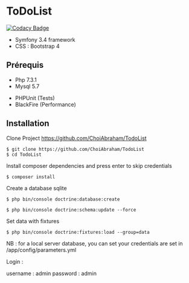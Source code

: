 ToDoList
========

[![Codacy Badge](https://app.codacy.com/project/badge/Grade/6504c99c00c04146b09cc3d6a9b13117)](https://www.codacy.com/manual/choi.abri/TodoList_2?utm_source=github.com&amp;utm_medium=referral&amp;utm_content=ChoiAbraham/TodoList&amp;utm_campaign=Badge_Grade)

* Symfony 3.4 framework
* CSS : Bootstrap 4

## Prérequis

* Php 7.3.1
* Mysql 5.7
- PHPUnit (Tests)
- BlackFire (Performance)

## Installation
Clone Project https://github.com/ChoiAbraham/TodoList
```
$ git clone https://github.com/ChoiAbraham/TodoList
$ cd TodoList
```
Install composer dependencies and press enter to skip credentials

```
$ composer install
```
Create a database sqlite
```
$ php bin/console doctrine:database:create
```
```
$ php bin/console doctrine:schema:update --force
```
Set data with fixtures
```
$ php bin/console doctrine:fixtures:load --group=data
```
NB : for a local server database, you can set your credentials are set in /app/config/parameters.yml

Login : 

username : admin
password : admin
